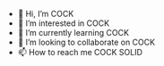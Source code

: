 - 👋 Hi, I’m COCK 
- 👀 I’m interested in COCK
- 🌱 I’m currently learning COCK
- 💞️ I’m looking to collaborate on COCK
- 📫 How to reach me COCK SOLID 

<!---
shoaibspark1/shoaibspark1 is a ✨ special ✨ repository because its `README.md` (this file) appears on your GitHub profile.
You can click the Preview link to take a look at your changes.
--->
